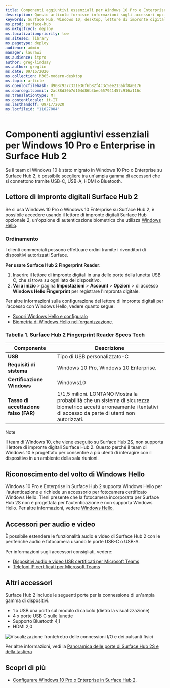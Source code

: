 ```yaml
---
title: Componenti aggiuntivi essenziali per Windows 10 Pro e Enterprise in Surface Hub 2
description: Questo articolo fornisce informazioni sugli accessori opzionali che è possibile usare con Windows 10 Pro o Enterprise in Surface Hub 2.
keywords: Surface Hub, Windows 10, desktop, lettore di impronte digitali, Windows Hello
ms.prod: surface-hub
ms.mktglfcycl: deploy
ms.localizationpriority: low
ms.sitesec: library
ms.pagetype: deploy
audience: admin
manager: laurawi
ms.audience: itpro
author: greg-lindsay
ms.author: greglin
ms.date: 09/16/2020
ms.collection: M365-modern-desktop
ms.topic: article
ms.openlocfilehash: d908c937c331e36f6b82f4c3c5ee213abf8a0176
ms.sourcegitcommit: 2ac88d30b7d104d86b3bec657941457c916a116c
ms.translationtype: MT
ms.contentlocale: it-IT
ms.lasthandoff: 09/17/2020
ms.locfileid: "11027004"
---
```

# Componenti aggiuntivi essenziali per Windows 10 Pro e Enterprise in Surface Hub 2

Se il team di Windows 10 è stato migrato in Windows 10 Pro o Enterprise su Surface Hub 2, è possibile scegliere tra un'ampia gamma di accessori che si connettono tramite USB-C, USB-A, HDMI o Bluetooth. 

## Lettore di impronte digitali Surface Hub 2

Se si usa Windows 10 Pro o Windows 10 Enterprise su Surface Hub 2, è possibile accedere usando il lettore di impronte digitali Surface Hub opzionale 2, un'opzione di autenticazione biometrica che utilizza [Windows Hello](https://docs.microsoft.com/windows-hardware/design/device-experiences/windows-hello).

### Ordinamento

I clienti commerciali possono effettuare ordini tramite i rivenditori di dispositivi autorizzati Surface.

**Per usare Surface Hub 2 Fingerprint Reader:**

1. Inserire il lettore di impronte digitali in una delle porte della lunetta USB C, che si trova su ogni lato del dispositivo.
2. **Vai a inizio**  >  pagina **Impostazioni**  >  **Account**  >  **Opzioni**  >  di accesso **Windows Hello Fingerprint** per registrare l'impronta digitale.

Per altre informazioni sulla configurazione del lettore di impronte digitali per l'accesso con Windows Hello, vedere quanto segue:

- [Scopri Windows Hello e configuralo](https://support.microsoft.com/help/4028017/windows-learn-about-windows-hello-and-set-it-up)
- [Biometria di Windows Hello nell'organizzazione](https://docs.microsoft.com/windows/security/identity-protection/hello-for-business/hello-biometrics-in-enterprise).

  
### Tabella 1. Surface Hub 2 Fingerprint Reader Specs Tech


| Componente                       | Descrizione                                                                                                                          |
| ------------------------------- | ------------------------------------------------------------------------------------------------------------------------------------ |
| **USB**                         | Tipo di USB personalizzato-C                                                                                                           |
| **Requisiti di sistema**          | Windows 10 Pro, Windows 10 Enterprise.                                                                                               |
| **Certificazione Windows**       | Windows10                                                                                                                           |
| **Tasso di accettazione falso (FAR)** | 1/1,5 milioni. LONTANO Mostra la probabilità che un sistema di sicurezza biometrico accetti erroneamente i tentativi di accesso da parte di utenti non autorizzati. |


> [!NOTE]
> Il team di Windows 10, che viene eseguito su Surface Hub 2S, non supporta il lettore di impronte digitali Surface Hub 2. Questo perché il team di Windows 10 è progettato per consentire a più utenti di interagire con il dispositivo in un ambiente della sala riunioni. 
 
## Riconoscimento del volto di Windows Hello

Windows 10 Pro e Enterprise in Surface Hub 2 supporta Windows Hello per l'autenticazione e richiede un accessorio per fotocamera certificato Windows Hello. Tieni presente che la fotocamera incorporata per Surface Hub 2S non è progettata per l'autenticazione e non supporta Windows Hello. Per altre informazioni, vedere [Windows Hello.](https://docs.microsoft.com/windows-hardware/design/device-experiences/windows-hello)


## Accessori per audio e video

È possibile estendere le funzionalità audio e video di Surface Hub 2 con le periferiche audio e fotocamera usando le porte USB-C o USB-A.

Per informazioni sugli accessori consigliati, vedere:

- [Dispositivi audio e video USB certificati per Microsoft Teams](https://docs.microsoft.com/microsoftteams/devices/usb-devices)
- [Telefoni IP certificati per Microsoft Teams](https://docs.microsoft.com/microsoftteams/devices/teams-ip-phones)



## Altri accessori
Surface Hub 2 include le seguenti porte per la connessione di un'ampia gamma di dispositivi. 

- 1 x USB una porta sul modulo di calcolo (dietro la visualizzazione)
- 4 x porte USB C sulle lunette
- Supporto Bluetooth 4,1
- HDMI 2,0

 ![Visualizzazione fronte/retro delle connessioni I/O e dei pulsanti fisici](images/hub2s-schematic.png)

Per altre informazioni, vedi la [Panoramica delle porte di Surface Hub 2S e della tastiera](surface-hub-2s-port-keypad-overview.md)


## Scopri di più

- [Configurare Windows 10 Pro o Enterprise in Surface Hub 2](surface-hub-2-post-install.md).